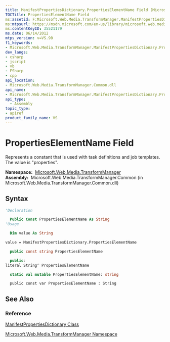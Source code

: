 ```yaml
---
title: ManifestPropertiesDictionary.PropertiesElementName Field (Microsoft.Web.Media.TransformManager)
TOCTitle: PropertiesElementName Field
ms:assetid: F:Microsoft.Web.Media.TransformManager.ManifestPropertiesDictionary.PropertiesElementName
ms:mtpsurl: https://msdn.microsoft.com/en-us/library/microsoft.web.media.transformmanager.manifestpropertiesdictionary.propertieselementname(v=VS.90)
ms:contentKeyID: 35521179
ms.date: 06/14/2012
mtps_version: v=VS.90
f1_keywords:
- Microsoft.Web.Media.TransformManager.ManifestPropertiesDictionary.PropertiesElementName
dev_langs:
- csharp
- jscript
- vb
- FSharp
- cpp
api_location:
- Microsoft.Web.Media.TransformManager.Common.dll
api_name:
- Microsoft.Web.Media.TransformManager.ManifestPropertiesDictionary.PropertiesElementName
api_type:
  - Assembly
topic_type:
- apiref
product_family_name: VS
---
```


# PropertiesElementName Field

Represents a constant that is used with task definitions and job templates. The value is "properties".

**Namespace:**  [Microsoft.Web.Media.TransformManager](microsoft-web-media-transformmanager-namespace.md)  
**Assembly:**  Microsoft.Web.Media.TransformManager.Common (in Microsoft.Web.Media.TransformManager.Common.dll)

## Syntax

```vb
'Declaration

  Public Const PropertiesElementName As String
'Usage

  Dim value As String

value = ManifestPropertiesDictionary.PropertiesElementName
```

```csharp
  public const string PropertiesElementName
```

```cpp
  public:
literal String^ PropertiesElementName
```

``` fsharp
  static val mutable PropertiesElementName: string
```

```jscript
  public const var PropertiesElementName : String
```

## See Also

### Reference

[ManifestPropertiesDictionary Class](manifestpropertiesdictionary-class-microsoft-web-media-transformmanager.md)

[Microsoft.Web.Media.TransformManager Namespace](microsoft-web-media-transformmanager-namespace.md)

